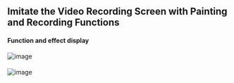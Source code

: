 ## Imitate the Video Recording Screen with Painting and Recording Functions
#### Function and effect display
![image](https://github.com/tiger986/useAvalone2/blob/recordingScreen/img/1.png)
####
![image](https://github.com/tiger986/useAvalone2/blob/recordingScreen/img/2.png)


